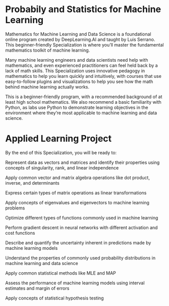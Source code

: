 # Probabily and Statistics for Machine Learning

Mathematics for Machine Learning and Data Science is a foundational online program created by DeepLearning.AI and taught by Luis Serrano. This beginner-friendly Specialization is where you’ll master the fundamental mathematics toolkit of machine learning.

Many machine learning engineers and data scientists need help with mathematics, and even experienced practitioners can feel held back by a lack of math skills. This Specialization uses innovative pedagogy in mathematics to help you learn quickly and intuitively, with courses that use easy-to-follow plugins and visualizations to help you see how the math behind machine learning actually works. 

This is a beginner-friendly program, with a recommended background of at least high school mathematics. We also recommend a basic familiarity with Python, as labs use Python to demonstrate learning objectives in the environment where they’re most applicable to machine learning and data science.

# Applied Learning Project

By the end of this Specialization, you will be ready to:

Represent data as vectors and matrices and identify their properties using concepts of singularity, rank, and linear independence

Apply common vector and matrix algebra operations like dot product, inverse, and determinants 

Express certain types of matrix operations as linear transformations 

Apply concepts of eigenvalues and eigenvectors to machine learning problems

Optimize different types of functions commonly used in machine learning

Perform gradient descent in neural networks with different activation and cost functions 

Describe and quantify the uncertainty inherent in predictions made by machine learning models

Understand the properties of commonly used probability distributions in machine learning and data science

Apply common statistical methods like MLE and MAP

Assess the performance of machine learning models using interval estimates and margin of errors 

Apply concepts of statistical hypothesis testing
